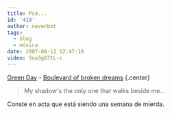 ```yaml
---
title: Psé...
id: '419'
author: neverbot
tags:
  - blog
  - música
date: 2007-04-12 12:47:18
video: Soa3gO7tL-c
---
```


[Green Day](http://www.greenday.com/) - [Boulevard of broken dreams](http://www.mystrands.com/track/3385576/ref/12) {.center}

> My shadow's the only one that walks beside me...

Conste en acta que está siendo una semana de mierda.